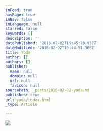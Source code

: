 ```yaml
---
inFeed: true
hasPage: true
inNav: false
inLanguage: null
starred: false
keywords: []
description: ''
datePublished: '2016-02-02T19:45:20.932Z'
dateModified: '2016-02-02T19:44:51.366Z'
title: Yoda
author: []
authors: []
publisher:
  name: null
  domain: null
  url: null
  favicon: null
sourcePath: _posts/2016-02-02-yoda.md
published: true
url: yoda/index.html
_type: Article

---
```

![](https://the-grid-user-content.s3-us-west-2.amazonaws.com/efdba880-c89c-44c0-a154-5c9ca76ed24b.png)